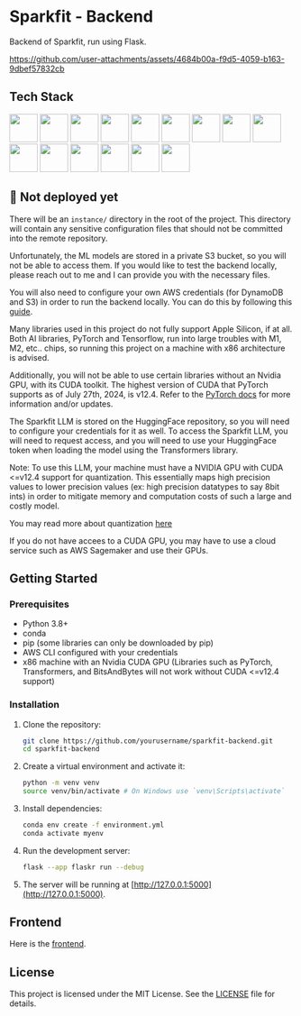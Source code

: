 # Sparkfit - Backend

Backend of Sparkfit, run using Flask.

https://github.com/user-attachments/assets/4684b00a-f9d5-4059-b163-9dbef57832cb

## Tech Stack
<img height="50" src="https://user-images.githubusercontent.com/25181517/183890598-19a0ac2d-e88a-4005-a8df-1ee36782fde1.png"> <img height="50" src="https://user-images.githubusercontent.com/25181517/183423507-c056a6f9-1ba8-4312-a350-19bcbc5a8697.png"> 
<img height="50" src=https://github.com/marwin1991/profile-technology-icons/assets/136815194/5f8c622c-c217-4649-b0a9-7e0ee24bd704>
<img height="50" src="https://user-images.githubusercontent.com/25181517/183423775-2276e25d-d43d-4e58-890b-edbc88e915f7.png">
<img height="50" src="https://user-images.githubusercontent.com/25181517/183568594-85e280a7-0d7e-4d1a-9028-c8c2209e073c.png">
<img height="50" src="https://user-images.githubusercontent.com/25181517/223639822-2a01e63a-a7f9-4a39-8930-61431541bc06.png">
<img height="50" src="https://www.svgrepo.com/show/306619/pytorch.svg">
<img height="50" src="https://user-images.githubusercontent.com/25181517/183896132-54262f2e-6d98-41e3-8888-e40ab5a17326.png">
<img height="50" src="https://user-images.githubusercontent.com/25181517/202896760-337261ed-ee92-4979-84c4-d4b829c7355d.png"> 
<img src="https://skillicons.dev/icons?i=dynamodb" height="50">
<img src="https://seeklogo.com/images/A/aws-cloudfront-logo-D475098A98-seeklogo.com.png" height="50">
<img src="https://authjs.dev/img/etc/logo-sm.webp" height="50"/>
<img src="https://huggingface.co/datasets/huggingface/brand-assets/resolve/main/hf-logo.png" height="50">
<img src="https://avatars.githubusercontent.com/u/132372032?s=200&v=4" height="50"/>
<img height="50" src="https://user-images.githubusercontent.com/25181517/117207330-263ba280-adf4-11eb-9b97-0ac5b40bc3be.png">


## 🚧 Not deployed yet

There will be an `instance/` directory in the root of the project. This directory will contain any sensitive configuration files that should not be committed into the remote repository.

Unfortunately, the ML models are stored in a private S3 bucket, so you will not be able to access them. If you would like to test the backend locally, please reach out to me and I can provide you with the necessary files.

You will also need to configure your own AWS credentials (for DynamoDB and S3) in order to run the backend locally. You can do this by following this [guide](https://docs.aws.amazon.com/cli/latest/userguide/cli-chap-configure.html).

Many libraries used in this project do not fully support Apple Silicon, if at all. Both AI libraries, PyTorch and Tensorflow, run into large troubles with M1, M2, etc.. chips, so running this project on a machine with x86 architecture is advised.

Additionally, you will not be able to use certain libraries without an Nvidia GPU, with its CUDA toolkit. The highest version of CUDA that PyTorch supports as of July 27th, 2024, is v12.4. Refer to the [PyTorch docs](https://pytorch.org/get-started/locally/) for more information and/or updates.

The Sparkfit LLM is stored on the HuggingFace repository, so you will need to configure your credentials for it as well. To access the Sparkfit LLM, you will need to request access, and you will need to use your HuggingFace token when loading the model using the Transformers library.

Note: To use this LLM, your machine must have a NVIDIA GPU with CUDA <=v12.4 support for quantization. This essentially maps high precision values to lower precision values (ex: high precision datatypes to say 8bit ints) in order to mitigate memory and computation costs of such a large and costly model.

You may read more about quantization [here](https://huggingface.co/docs/transformers/en/main_classes/quantization)

If you do not have accees to a CUDA GPU, you may have to use a cloud service such as AWS Sagemaker and use their GPUs.

## Getting Started

### Prerequisites

- Python 3.8+
- conda
- pip (some libraries can only be downloaded by pip)
- AWS CLI configured with your credentials
- x86 machine with an Nvidia CUDA GPU (Libraries such as PyTorch, Transformers, and BitsAndBytes will not work without CUDA <=v12.4 support)

### Installation

1. Clone the repository:

   ```bash
   git clone https://github.com/yourusername/sparkfit-backend.git
   cd sparkfit-backend
   ```

2. Create a virtual environment and activate it:

   ```bash
   python -m venv venv
   source venv/bin/activate # On Windows use `venv\Scripts\activate`
   ```

3. Install dependencies:

   ```bash
   conda env create -f environment.yml
   conda activate myenv
   ```

4. Run the development server:

   ```bash
   flask --app flaskr run --debug
   ```

5. The server will be running at [http://127.0.0.1:5000](http://127.0.0.1:5000).

## Frontend

Here is the [frontend](https://github.com/apolyeti/sparkfit).

## License

This project is licensed under the MIT License. See the [LICENSE](LICENSE) file for details.
